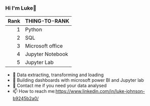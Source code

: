 ### Hi I'm Luke👋

| Rank | THING-TO-RANK |
|-----:|---------------|
|     1| Python             |
|     2| SQL              |
|     3| Microsoft office  
|     4| Jupyter Notebook
|     5| Jupyter Lab





- 🔭 Data extracting, transforming and loading 
- 🌱 Building dashboards with microsoft power BI and Jupyter lab
- 🤔 Contact me if you need your data analysed
- 📫 How to reach me:https://www.linkedin.com/in/luke-johnson-b9245b2a0/
